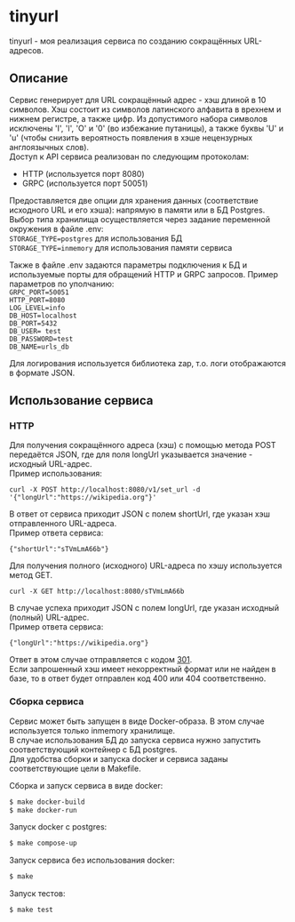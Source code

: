 # tinyurl  
tinyurl - моя реализация сервиса по созданию сокращённых URL-адресов.  
## Описание    
Сервис генерирует для URL сокращённый адрес - хэш длиной в 10 символов. Хэш состоит из символов латинского алфавита в врехнем и нижнем регистре, а также цифр. Из допустимого набора символов исключены 'I', 'l', 'O' и '0' (во избежание путаницы), а также буквы 'U' и 'u' (чтобы снизить вероятность появления в хэше нецензурных англоязычных слов).        
Доступ к API сервиса реализован по следующим протоколам:  
* HTTP (используется порт 8080)  
* GRPC (используется порт 50051)  

Предоставляется две опции для хранения данных (соответствие исходного URL и его хэша): напрямую в памяти или в БД Postgres. Выбор типа хранилища осуществляется через задание переменной окружения в файле .env:  
`STORAGE_TYPE=postgres` для использования БД  
`STORAGE_TYPE=inmemory` для использования памяти сервиса    

Также в файле .env задаются параметры подключения к БД и используемые порты для обращений HTTP и GRPC запросов. Пример параметров по уполчанию:  
`GRPC_PORT=50051`  
`HTTP_PORT=8080`  
`LOG_LEVEL=info`  
`DB_HOST=localhost`  
`DB_PORT=5432`  
`DB_USER= test`  
`DB_PASSWORD=test`  
`DB_NAME=urls_db`  

Для логирования используется библиотека zap, т.о. логи отображаются в формате JSON.    

## Использование сервиса  
### HTTP  
Для получения сокращённого адреса (хэш) с помощью метода POST передаётся JSON, где для поля longUrl указывается значение - исходный URL-адрес.  
Пример использования:       
```
curl -X POST http://localhost:8080/v1/set_url -d '{"longUrl":"https://wikipedia.org"}'  
```
В ответ от сервиса приходит JSON с полем shortUrl, где указан хэш отправленного URL-адреса.  
Пример ответа сервиса:  
```
{"shortUrl":"sTVmLmA66b"}
```  
  
Для получения полного (исходного) URL-адреса по хэшу используется метод GET.  
```
curl -X GET http://localhost:8080/sTVmLmA66b  
```  
В случае успеха приходит JSON с полем longUrl, где указан исходный (полный) URL-адрес.    
Пример ответа сервиса:  
```
{"longUrl":"https://wikipedia.org"}  
```  
Ответ в этом случае отправляется с кодом [301](https://ru.wikipedia.org/wiki/HTTP_301).  
Если запрошенный хэш имеет некорректный формат или не найден в базе, то в ответ будет отправлен код 400 или 404 соответственно.  

### Сборка сервиса    
Сервис может быть запущен в виде Docker-образа. В этом случае используется только inmemory хранилище.  
В случае использования БД до запуска сервиса нужно запустить соответствующий контейнер с БД postgres.    
Для удобства сборки и запуска docker и сервиса заданы соответствующие цели в Makefile.  

Сборка и запуск сервиса в виде docker:  
```bash
$ make docker-build  
$ make docker-run  
```  
Запуск docker с postgres:  
```bash
$ make compose-up  
``` 
Запуск сервиса без использования docker:  
```bash
$ make
```  
Запуск тестов:  
```bash
$ make test
```  
